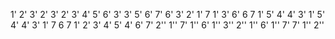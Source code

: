 1' 2' 3' 2' 3' 2' 3' 4' 5' 6' 3'
3' 5' 6' 7' 6' 3' 2' 1' 7 1' 3' 6' 
6 7 1' 5' 4' 4' 3' 1' 
5' 4' 4' 3' 1' 7 6 7 1' 2'
3' 4' 5' 4' 6' 7' 2'' 1'' 7' 1'' 6'
1'' 3'' 2'' 1'' 6' 1'' 7' 7' 1'' 2''